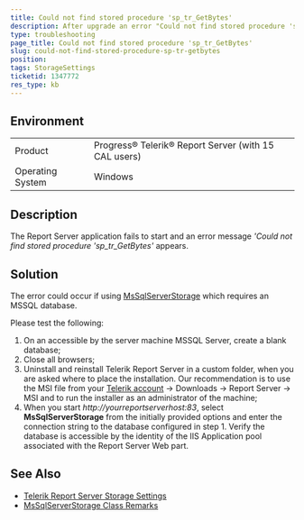 ```yaml
---
title: Could not find stored procedure 'sp_tr_GetBytes'
description: After upgrade an error "Could not find stored procedure 'sp_tr_GetBytes'" occurs
type: troubleshooting
page_title: Could not find stored procedure 'sp_tr_GetBytes'
slug: could-not-find-stored-procedure-sp-tr-getbytes
position: 
tags: StorageSettings
ticketid: 1347772
res_type: kb
---
```


## Environment
<table>
	<tr>
		<td>Product</td>
		<td>Progress® Telerik® Report Server (with 15 CAL users)</td>
	</tr>
	<tr>
		<td>Operating System</td>
		<td>Windows</td>
	</tr>
</table>


## Description
The Report Server application fails to start and an error message *'Could not find stored procedure 'sp_tr_GetBytes'* appears.

## Solution
The error could occur if using [MsSqlServerStorage](https://docs.telerik.com/report-server/implementer-guide/setup/storage-settings) which requires an MSSQL database.

Please test the following:
1. On an accessible by the server machine MSSQL Server, create a blank database;
2. Close all browsers;
3. Uninstall and reinstall Telerik Report Server in a custom folder, when you are asked where to place the installation. Our recommendation is to use the MSI file from your [Telerik account](https://www.telerik.com/account/) -> Downloads -> Report Server -> MSI and to run the installer as an administrator of the machine;
4. When you start *http://yourreportserverhost:83*, select **MsSqlServerStorage** from the initially provided options and enter the connection string to the database configured in step 1. Verify the database is accessible by the identity of the IIS Application pool associated with the Report Server Web part.

## See Also
- [Telerik Report Server Storage Settings](https://docs.telerik.com/report-server/implementer-guide/setup/storage-settings)
- [MsSqlServerStorage Class Remarks](https://docs.telerik.com/reporting/t-telerik-reporting-cache-mssqlserverstorage#remarks)
